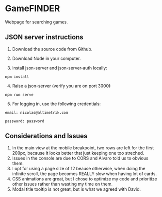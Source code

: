 # GameFINDER

Webpage for searching games.


## JSON server instructions

1. Download the source code from Github.

2. Download Node in your computer.

3. Install json-server and json-server-auth locally:
```
npm install
```

4. Raise a json-server (verify you are on port 3000):
```
npm run serve
```

5. For logging in, use the following credentials:

```
email: nicolas@altimetrik.com
```
```
password: password
```


## Considerations and Issues

1. In the main view at the mobile breakpoint, two rows are left for the first 200px, because it looks better that just keeping one too streched.
2. Issues in the console are due to CORS and Alvaro told us to obvious them.
3. I opt for using a page size of 12 beause otherwise, when doing the infinite scroll, the page becomes REALLY slow when having lot of cards.
4. CSS animations are great, but I chose to optimize my code and prioritize other issues rather than wasting my time on them.
5. Modal title tooltip is not great, but is what we agreed with David.